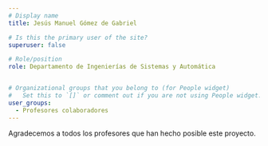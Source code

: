 ```yaml
---
# Display name
title: Jesús Manuel Gómez de Gabriel

# Is this the primary user of the site?
superuser: false

# Role/position
role: Departamento de Ingenierías de Sistemas y Automática


# Organizational groups that you belong to (for People widget)
#   Set this to `[]` or comment out if you are not using People widget.
user_groups:
  - Profesores colaboradores
---
```


Agradecemos a todos los profesores que han hecho posible este proyecto.
